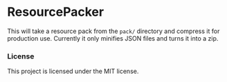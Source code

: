 # ResourcePacker

This will take a resource pack from the `pack/` directory and compress it for production use. Currently it only minifies JSON files and turns it into a zip.

### License

This project is licensed under the MIT license.
